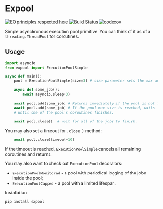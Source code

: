 # Expool
[![EO principles respected here](https://www.elegantobjects.org/badge.svg)](https://www.elegantobjects.org)
[![Build Status](https://travis-ci.com/scanfactory/execution-pool.svg?branch=master)](https://travis-ci.com/scanfactory/execution-pool)
[![codecov](https://codecov.io/gh/scanfactory/execution-pool/branch/master/graph/badge.svg)](https://app.codecov.io/gh/scanfactory/execution-pool)

Simple asynchronous execution pool primitive.
You can think of it as of a `threading.ThreadPool` for coroutines.

## Usage
```python
import asyncio
from expool import ExecutionPoolSimple

async def main():
    pool = ExecutionPoolSimple(size=3) # size parameter sets the max amount of concurrent coroutines 
    
    async def some_job():
        await asyncio.sleep(3)
    
    await pool.add(some_job) # Returns immediately if the pool is not full.
    await pool.add(some_job) # If the pool max size is reached, waits 
    # until one of the pool's coroutines finishes.
    
    await pool.close()  # wait for all of the jobs to finish.
```

You may also set a timeout for `.close()` method:
```python
    await pool.close(timeout=10)  
```
If the timeout is reached, `ExecutionPoolSimple` cancels all remaining coroutines and returns.

You may also want to check out `ExecutionPool` decorators:
- `ExecutionPoolMonitored` - a pool with periodical logging of the jobs inside the pool;
- `ExecutionPoolCapped` - a pool with a limited lifespan.

Installation
```shell
pip install expool
```
